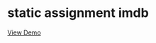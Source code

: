 # static assignment imdb

<a href="https://agawankar.github.io/static-assignment-imdb/" target="_blank" > View Demo </a>
